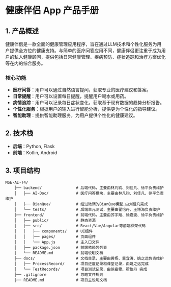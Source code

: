 # 健康伴侣 App 产品手册

## 1. 产品概述
健康伴侣是一款全面的健康管理应用程序，旨在通过LLM技术和个性化服务为用户提供全方位的健康支持。与简单的医疗问答应用不同，健康伴侣更注重于成为用户的私人健康顾问，提供包括日常健康管理、疾病预防、症状追踪和治疗方案优化等在内的综合服务。

### 核心功能
- **医疗问答**：用户可以通过自然语言提问，获取专业的医疗建议和答案。
- **日常提醒**：用户可以设置每日提醒，提醒用户喝水或用药。
- **病情追踪**：用户可以记录每日症状变化，获取基于现有数据的趋势分析报告。
- **个性化服务**：根据用户的输入进行智能分析，提供更为个性化的指导建议。
- **智能助理**：提供智能助理服务，为用户提供个性化的健康建议。

## 2. 技术栈
- **后端**：Python, Flask
- **前端**：Kotlin, Android


## 3. 项目结构
```
MSE-AI-T4/
    ├── backend/               # 后端代码，主要由林凡钧、刘佳凡、徐平负责维护
    │   ├── AI-Doc/            # 医疗问答模块，主要由林凡钧、刘佳凡、徐平负责维护
    │   ├── BianQue/           # 经过微调的BianQue模型,由刘佳凡完成
    │   └── tests/             # 后端单元测试，主要由翟怡丹、王博海负责维护
    ├── frontend/              # 前端代码，主要由苏宇翔、徐嘉雯、徐平负责维护
    │   ├── public/            # 静态资源
    │   ├── src/               # React/Vue/Angular等前端框架代码
    │   │   ├── components/    # UI组件
    │   │   ├── pages/         # 页面组件
    │   │   └── App.js         # 主入口文件
    │   ├── package.json       # 前端依赖包列表
    │   └── README.md          # 前端说明文档
    ├── docs/                  # 文档目录，主要由黄杨、董宜涛、姚之远负责维护
    │   ├── ProcessRecord/     # 项目进度记录和课堂记录，由姚之远完成
    │   └── TestRecords/       # 项目测试记录，由徐嘉雯、翟怡丹 完成
    ├── .gitignore             # 忽略文件规则
    ├── README.md              # 项目主说明文档
```

